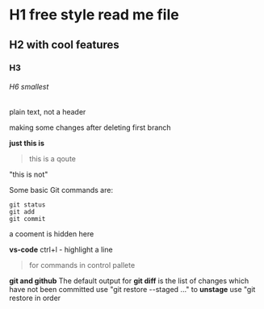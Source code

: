 # H1 free style read me file
## H2 with cool features
### H3
###### H6 smallest


plain text, not a header

making some changes after deleting first branch

**just this is**

> this is a qoute

"this is not"

Some basic Git commands are:
```
git status
git add
git commit
```

<!-- This content will not appear in the rendered Markdown -->a cooment is hidden here

**vs-code**
ctrl+l - highlight a line
> for commands in control pallete

**git and github**
The default output for **git diff** is the list of changes which have not been committed 
use "git restore --staged <file>..." to **unstage**
use "git restore <file> in order
